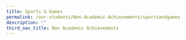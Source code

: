 ```yaml
---
title: Sports & Games
permalink: /our-students/Non-Academic-Achievements/sportsandgames
description: ""
third_nav_title: Non Academic Achievements
---
```

